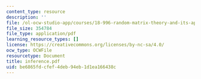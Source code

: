 ```yaml
---
content_type: resource
description: ''
file: /ol-ocw-studio-app/courses/18-996-random-matrix-theory-and-its-applications-spring-2004/be6865fdcfef4deb94eb1d1ea166438c_inference.pdf
file_size: 354784
file_type: application/pdf
learning_resource_types: []
license: https://creativecommons.org/licenses/by-nc-sa/4.0/
ocw_type: OCWFile
resourcetype: Document
title: inference.pdf
uid: be6865fd-cfef-4deb-94eb-1d1ea166438c
---
```

